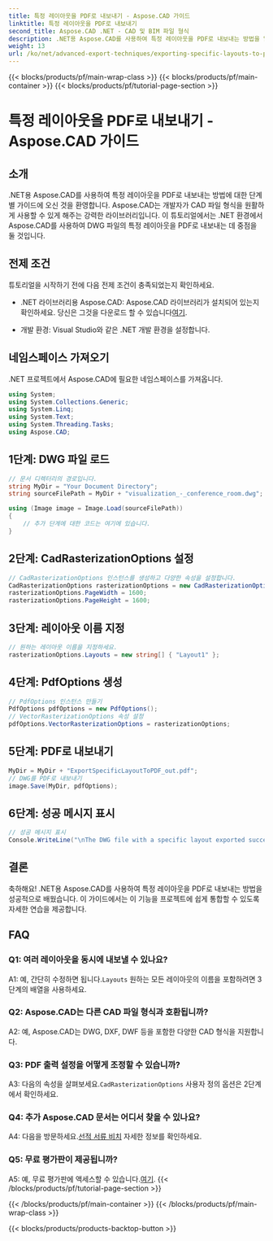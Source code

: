 ```yaml
---
title: 특정 레이아웃을 PDF로 내보내기 - Aspose.CAD 가이드
linktitle: 특정 레이아웃을 PDF로 내보내기
second_title: Aspose.CAD .NET - CAD 및 BIM 파일 형식
description: .NET용 Aspose.CAD를 사용하여 특정 레이아웃을 PDF로 내보내는 방법을 알아보세요. 원활한 통합을 위한 단계별 가이드입니다.
weight: 13
url: /ko/net/advanced-export-techniques/exporting-specific-layouts-to-pdf/
---
```


{{< blocks/products/pf/main-wrap-class >}}
{{< blocks/products/pf/main-container >}}
{{< blocks/products/pf/tutorial-page-section >}}

# 특정 레이아웃을 PDF로 내보내기 - Aspose.CAD 가이드

## 소개

.NET용 Aspose.CAD를 사용하여 특정 레이아웃을 PDF로 내보내는 방법에 대한 단계별 가이드에 오신 것을 환영합니다. Aspose.CAD는 개발자가 CAD 파일 형식을 원활하게 사용할 수 있게 해주는 강력한 라이브러리입니다. 이 튜토리얼에서는 .NET 환경에서 Aspose.CAD를 사용하여 DWG 파일의 특정 레이아웃을 PDF로 내보내는 데 중점을 둘 것입니다.

## 전제 조건

튜토리얼을 시작하기 전에 다음 전제 조건이 충족되었는지 확인하세요.

-  .NET 라이브러리용 Aspose.CAD: Aspose.CAD 라이브러리가 설치되어 있는지 확인하세요. 당신은 그것을 다운로드 할 수 있습니다[여기](https://releases.aspose.com/cad/net/).

- 개발 환경: Visual Studio와 같은 .NET 개발 환경을 설정합니다.

## 네임스페이스 가져오기

.NET 프로젝트에서 Aspose.CAD에 필요한 네임스페이스를 가져옵니다.

```csharp
using System;
using System.Collections.Generic;
using System.Linq;
using System.Text;
using System.Threading.Tasks;
using Aspose.CAD;
```

## 1단계: DWG 파일 로드

```csharp
// 문서 디렉터리의 경로입니다.
string MyDir = "Your Document Directory";
string sourceFilePath = MyDir + "visualization_-_conference_room.dwg";

using (Image image = Image.Load(sourceFilePath))
{
    // 추가 단계에 대한 코드는 여기에 있습니다.
}
```

## 2단계: CadRasterizationOptions 설정

```csharp
// CadRasterizationOptions 인스턴스를 생성하고 다양한 속성을 설정합니다.
CadRasterizationOptions rasterizationOptions = new CadRasterizationOptions();
rasterizationOptions.PageWidth = 1600;
rasterizationOptions.PageHeight = 1600;
```

## 3단계: 레이아웃 이름 지정

```csharp
// 원하는 레이아웃 이름을 지정하세요.
rasterizationOptions.Layouts = new string[] { "Layout1" };
```

## 4단계: PdfOptions 생성

```csharp
// PdfOptions 인스턴스 만들기
PdfOptions pdfOptions = new PdfOptions();
// VectorRasterizationOptions 속성 설정
pdfOptions.VectorRasterizationOptions = rasterizationOptions;
```

## 5단계: PDF로 내보내기

```csharp
MyDir = MyDir + "ExportSpecificLayoutToPDF_out.pdf";
// DWG를 PDF로 내보내기
image.Save(MyDir, pdfOptions);
```

## 6단계: 성공 메시지 표시

```csharp
// 성공 메시지 표시
Console.WriteLine("\nThe DWG file with a specific layout exported successfully to PDF.\nFile saved at " + MyDir);
```

## 결론

축하해요! .NET용 Aspose.CAD를 사용하여 특정 레이아웃을 PDF로 내보내는 방법을 성공적으로 배웠습니다. 이 가이드에서는 이 기능을 프로젝트에 쉽게 통합할 수 있도록 자세한 연습을 제공합니다.

## FAQ

### Q1: 여러 레이아웃을 동시에 내보낼 수 있나요?

 A1: 예, 간단히 수정하면 됩니다.`Layouts` 원하는 모든 레이아웃의 이름을 포함하려면 3단계의 배열을 사용하세요.

### Q2: Aspose.CAD는 다른 CAD 파일 형식과 호환됩니까?

A2: 예, Aspose.CAD는 DWG, DXF, DWF 등을 포함한 다양한 CAD 형식을 지원합니다.

### Q3: PDF 출력 설정을 어떻게 조정할 수 있습니까?

 A3: 다음의 속성을 살펴보세요.`CadRasterizationOptions` 사용자 정의 옵션은 2단계에서 확인하세요.

### Q4: 추가 Aspose.CAD 문서는 어디서 찾을 수 있나요?

 A4: 다음을 방문하세요.[선적 서류 비치](https://reference.aspose.com/cad/net/) 자세한 정보를 확인하세요.

### Q5: 무료 평가판이 제공됩니까?

 A5: 예, 무료 평가판에 액세스할 수 있습니다.[여기](https://releases.aspose.com/).
{{< /blocks/products/pf/tutorial-page-section >}}

{{< /blocks/products/pf/main-container >}}
{{< /blocks/products/pf/main-wrap-class >}}

{{< blocks/products/products-backtop-button >}}
